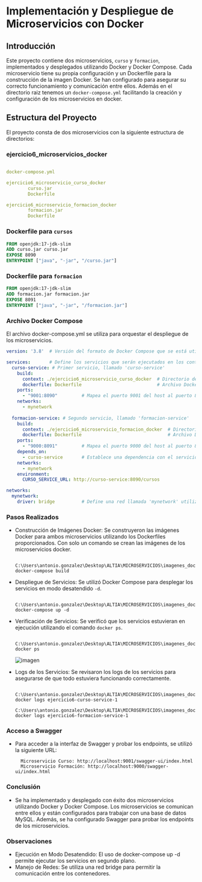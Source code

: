 # Implementación y Despliegue de Microservicios con Docker

## Introducción

Este proyecto contiene dos microservicios, `curso` y `formacion`, implementados y desplegados utilizando Docker y Docker Compose. Cada microservicio tiene su propia configuración y un Dockerfile para la construcción de la imagen Docker. Se han configurado para asegurar su correcto funcionamiento y comunicación entre ellos.
Además en el directorio raiz tenemos un `docker-compose.yml` facilitando la creación y configuración de los microservicios en docker.

## Estructura del Proyecto

El proyecto consta de dos microservicios con la siguiente estructura de directorios:


### ejercicio6_microservicios_docker
```docker-compose.yml

docker-compose.yml

ejercicio6_microservicio_curso_docker
        curso.jar
        Dockerfile

ejercicio6_microservicio_formacion_docker
        formacion.jar
        Dockerfile
```

        
### Dockerfile para `cursos`

```Dockerfile
FROM openjdk:17-jdk-slim
ADD curso.jar curso.jar
EXPOSE 8090
ENTRYPOINT ["java", "-jar", "/curso.jar"]
```

### Dockerfile para `formacion`

```Dockerfile
FROM openjdk:17-jdk-slim
ADD formacion.jar formacion.jar
EXPOSE 8091
ENTRYPOINT ["java", "-jar", "/formacion.jar"]
```

### Archivo Docker Compose
El archivo docker-compose.yml se utiliza para orquestar el despliegue de los microservicios.

```docker-compose.yml
version: '3.8'  # Versión del formato de Docker Compose que se está utilizando

services:       # Define los servicios que serán ejecutados en los contenedores
  curso-service: # Primer servicio, llamado 'curso-service'
    build: 
      context: ./ejercicio6_microservicio_curso_docker  # Directorio de contexto para la construcción de la imagen Docker
      dockerfile: Dockerfile                            # Archivo Dockerfile que se usará para construir la imagen de este servicio
    ports:
      - "9001:8090"         # Mapea el puerto 9001 del host al puerto 8090 del contenedor
    networks:
      - mynetwork
    
  formacion-service: # Segundo servicio, llamado 'formacion-service'
    build: 
      context: ./ejercicio6_microservicio_formacion_docker  # Directorio de contexto para la construcción de la imagen Docker
      dockerfile: Dockerfile                                # Archivo Dockerfile que se usará para construir la imagen de este servicio
    ports:
      - "9000:8091"         # Mapea el puerto 9000 del host al puerto 8091 del contenedor
    depends_on:
      - curso-service       # Establece una dependencia con el servicio 'curso-service'. Docker Compose se asegurará de que 'curso-service' esté iniciado antes de 'formacion-service'.
    networks:
      - mynetwork
    environment:
      CURSO_SERVICE_URL: http://curso-service:8090/cursos

networks:
  mynetwork:
    driver: bridge          # Define una red llamada 'mynetwork' utilizando el driver 'bridge'
```



### Pasos Realizados
 - Construcción de Imágenes Docker:
        Se construyeron las imágenes Docker para ambos microservicios utilizando los Dockerfiles proporcionados. Con solo un comando se crean las imágenes de los microservicios docker.

        C:\Users\antonio.gonzalez\Desktop\ALTIA\MICROSERVICIOS\imagenes_docker\ejercicio6> docker-compose build
        

- Despliegue de Servicios:
        Se utilizó Docker Compose para desplegar los servicios en modo desatendido `-d`.

        C:\Users\antonio.gonzalez\Desktop\ALTIA\MICROSERVICIOS\imagenes_docker\ejercicio6> docker-compose up -d


- Verificación de Servicios:
        Se verificó que los servicios estuvieran en ejecución utilizando el comando `docker ps`.

        C:\Users\antonio.gonzalez\Desktop\ALTIA\MICROSERVICIOS\imagenes_docker\ejercicio6> docker ps

  ![imagen](https://github.com/user-attachments/assets/0a500ea4-c708-4465-b9bd-094cde24c43b)


- Logs de los Servicios:
        Se revisaron los logs de los servicios para asegurarse de que todo estuviera funcionando correctamente.

        C:\Users\antonio.gonzalez\Desktop\ALTIA\MICROSERVICIOS\imagenes_docker\ejercicio6> docker logs ejercicio6-curso-service-1
        C:\Users\antonio.gonzalez\Desktop\ALTIA\MICROSERVICIOS\imagenes_docker\ejercicio6> docker logs ejercicio6-formacion-service-1


### Acceso a Swagger
- Para acceder a la interfaz de Swagger y probar los endpoints, se utilizó la siguiente URL:

        Microservicio Curso: http://localhost:9001/swagger-ui/index.html
        Microservicio Formación: http://localhost:9000/swagger-ui/index.html


### Conclusión
- Se ha implementado y desplegado con éxito dos microservicios utilizando Docker y Docker Compose. Los microservicios se comunican entre ellos y están configurados para trabajar con una base de datos MySQL. Además, se ha configurado Swagger para probar los endpoints de los microservicios.

### Observaciones
- Ejecución en Modo Desatendido: El uso de docker-compose up -d permite ejecutar los servicios en segundo plano.
- Manejo de Redes: Se utiliza una red bridge para permitir la comunicación entre los contenedores.

